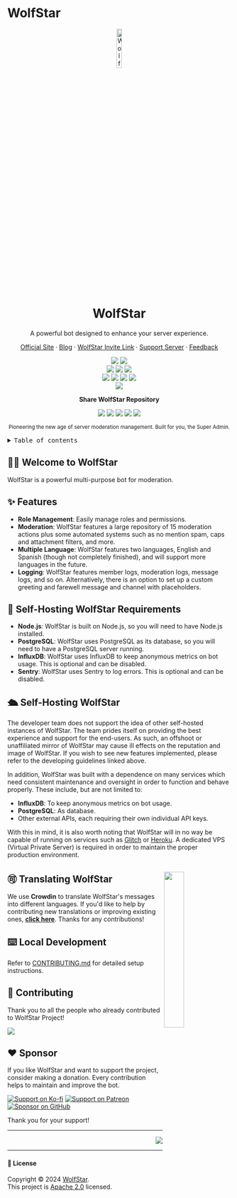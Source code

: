 # WolfStar

<div align="center"><a name="readme-top"></a>

<img src="https://github.com/WolfStarBot.png" width="15%" alt="WolfStar Logo">

# WolfStar

A powerful bot designed to enhance your server experience.<br/>

[Official Site][official-site] · [Blog][blog] · [WolfStar Invite Link][invite-link] · [Support Server][discord-link] · [Feedback][github-issues-link]

<!-- SHIELD GROUP -->

[![][github-release-shield]][github-release-link]
[![][github-releasedate-shield]][github-releasedate-link]<br/>
[![][discord-shield]][discord-link]
[![][codecov-shield]][codecov-link]
[![][github-contributors-shield]][github-contributors-link]<br/>
[![][github-forks-shield]][github-forks-link]
[![][github-stars-shield]][github-stars-link]
[![][github-issues-shield]][github-issues-link]
[![][github-license-shield]][github-license-link]<br>
[![][pr-welcome-shield]][pr-welcome-link]

**Share WolfStar Repository**

[![][share-linkedin-shield]][share-linkedin-link]
[![][share-reddit-shield]][share-reddit-link]
[![][share-telegram-shield]][share-telegram-link]
[![][share-whatsapp-shield]][share-whatsapp-link]
[![][share-x-shield]][share-x-link]

<sup>Pioneering the new age of server moderation management. Built for you, the Super Admin.</sup>

</div>

<details>
<summary><kbd>Table of contents</kbd></summary>

#### TOC

-   [👋🏻 Welcome to WolfStar](#-welcome-to-wolfstar)
-   [✨ Features](#-features)
-   [🛳 Self-Hosting WolfStar](#-self-hosting-wolfstar)
-   [🚀 Self-Hosting WolfStar Requirements](#-self-hosting-wolfstar-requirements)
-   [🉑 Translating WolfStar](#-translating-wolfstar)
-   [⌨️ Local Development](#️-local-development)
-   [🤝 Contributing](#-contributing)
-   [❤️ Sponsor](#️-sponsor)

####

<br/>

</details>
<div id="-welcome-to-wolfstar">

## 👋🏻 Welcome to WolfStar

WolfStar is a powerful multi-purpose bot for moderation.

</div>

<div id="-features">

## ✨ Features

-   **Role Management**: Easily manage roles and permissions.
-   **Moderation**: WolfStar features a large repository of 15 moderation actions plus some automated systems such as no mention spam, caps and attachment filters, and more.
-   **Multiple Language**: WolfStar features two languages, English and Spanish (though not completely finished), and will support more languages in the future.
-   **Logging**: WolfStar features member logs, moderation logs, message logs, and so on. Alternatively, there is an option to set up a custom greeting and farewell message and channel with placeholders.

</div>

<div id="-self-hosting-wolfstar-requirements">

## 🚀 Self-Hosting WolfStar Requirements

-   **Node.js**: WolfStar is built on Node.js, so you will need to have Node.js installed.
-   **PostgreSQL**: WolfStar uses PostgreSQL as its database, so you will need to have a PostgreSQL server running.
-   **InfluxDB**: WolfStar uses InfluxDB to keep anonymous metrics on bot usage. This is optional and can be disabled.
-   **Sentry**: WolfStar uses Sentry to log errors. This is optional and can be disabled.
</div>

<div id="-self-hosting-wolfstar">

## 🛳 Self-Hosting WolfStar

The developer team does not support the idea of other self-hosted instances of WolfStar. The team prides itself on providing the best experience and support for the end-users. As such, an offshoot or unaffiliated mirror of WolfStar may cause ill effects on the reputation and image of WolfStar. If you wish to see new features implemented, please refer to the developing guidelines linked above.

In addition, WolfStar was built with a dependence on many services which need consistent maintenance and oversight in order to function and behave properly. These include, but are not limited to:

-   **InfluxDB**: To keep anonymous metrics on bot usage.
-   **PostgreSQL**: As database.
-   Other external APIs, each requiring their own individual API keys.

With this in mind, it is also worth noting that WolfStar will in no way be capable of running on services such as [Glitch][glitch] or [Heroku][heroku]. A dedicated VPS (Virtual Private Server) is required in order to maintain the proper production environment.

</div>

<div id="-translating-wolfstar">

## 🉑 Translating WolfStar <a href="https://translation.wolfstar.rocks" target="_blank"><img src="https://support.crowdin.com/assets/logos/crowdin-core-logo.png" align="right" width="30%"></a>

We use **Crowdin** to translate WolfStar's messages into different languages. If you'd like to help by contributing new translations or improving existing ones, [**click here**](https://translation.wolfstar.rocks). Thanks for any contributions!

</div>

<div id="️-local-development">

## ⌨️ Local Development

Refer to [CONTRIBUTING.md][set-up - refer to contributing.md] for detailed setup instructions.

</div>

<div id="️-contributing">

## 🤝 Contributing

Thank you to all the people who already contributed to WolfStar Project!

<a href="https://github.com/wolfstar-project/wolfstar/graphs/contributors">
    <img src="https://contrib.rocks/image?repo=wolfstar-project/wolfstar" />
</a>
</div>

<div id="️-sponsor">

## ❤️ Sponsor

If you like WolfStar and want to support the project, consider making a donation. Every contribution helps to maintain and improve the bot.

[![Support on Ko-fi](https://img.shields.io/badge/Support%20on%20Ko--fi-ff5e5b?style=for-the-badge&logo=ko-fi&logoColor=white)][ko-fi-link]
[![Support on Patreon](https://img.shields.io/badge/Support%20on%20Patreon-F96854?style=for-the-badge&logo=patreon&logoColor=white)][patreon-link]
[![Sponsor on GitHub](https://img.shields.io/badge/Sponsor%20on%20GitHub-ffcb47?style=for-the-badge&logo=github&logoColor=white)][github-sponsor-link]

Thank you for your support!

</div>

<!-- LINK GROUP -->

[ko-fi-link]: https://ko-fi.com/redstar071
[patreon-link]: https://www.patreon.com/WolfStarBot
[github-sponsor-link]: https://github.com/sponsors/wolfstar-project

---

<div align="right">

[![][back-to-top]](#readme-top)

</div>

---

<summary><h4>📝 License</h4>

Copyright © 2024 [WolfStar][profile-link]. <br />
This project is [Apache 2.0](./LICENSE) licensed.

<!-- LINK GROUP -->

[wolfstar-invite-link]: https://invite.wolfstar.rocks
[glitch]: https://glitch.com
[heroku]: https://heroku.com
[back-to-top]: https://img.shields.io/badge/-BACK_TO_TOP-151515?style=flat-square
[blog]: https://blog.wolfstar.rocks
[codecov-link]: https://codecov.io/gh/wolfstar-project/wolfstar
[codecov-shield]: https://img.shields.io/codecov/c/github/wolfstar-project/wolfstar?labelColor=black&style=flat-square&logo=codecov&logoColor=white
[codespaces-link]: https://codespaces.new/wolfstar-project/wolfstar
[codespaces-shield]: https://github.com/codespaces/badge.svg
[discord-link]: https://discord.gg/gqAnRyUXG8
[discord-shield]: https://img.shields.io/discord/830481105261821952?color=5865F2&label=discord&labelColor=black&logo=discord&logoColor=white&style=flat-square
[discord-shield-badge]: https://img.shields.io/discord/1127171173982154893?color=5865F2&label=discord&labelColor=black&logo=discord&logoColor=white&style=for-the-badge
[github-contributors-link]: https://github.com/wolfstar-project/wolfstar/graphs/contributors
[github-contributors-shield]: https://img.shields.io/github/contributors/wolfstar-project/wolfstar?color=c4f042&labelColor=black&style=flat-square
[github-forks-link]: https://github.com/wolfstar-project/wolfstar/network/members
[github-forks-shield]: https://img.shields.io/github/forks/wolfstar-project/wolfstar?color=8ae8ff&labelColor=black&style=flat-square
[github-issues-link]: https://github.com/wolfstar-project/wolfstar/issues
[github-issues-shield]: https://img.shields.io/github/issues/wolfstar-project/wolfstar?color=ff80eb&labelColor=black&style=flat-square
[github-license-link]: https://github.com/wolfstar-project/wolfstar/blob/main/LICENSE
[github-license-shield]: https://img.shields.io/badge/license-apache%202.0-white?labelColor=black&style=flat-square
[github-project-link]: https://github.com/wolfstar-project/wolfstar/projects
[github-release-link]: https://github.com/wolfstar-project/wolfstar/releases
[github-release-shield]: https://img.shields.io/github/v/release/wolfstar-project/wolfstar?color=369eff&labelColor=black&logo=github&style=flat-square
[github-releasedate-link]: https://github.com/wolfstar-project/wolfstar/releases
[github-releasedate-shield]: https://img.shields.io/github/release-date/wolfstar-project/wolfstar?labelColor=black&style=flat-square
[github-stars-link]: https://github.com/wolfstar-project/wolfstar/network/stargazers
[github-stars-shield]: https://img.shields.io/github/stars/wolfstar-project/wolfstar?color=ffcb47&labelColor=black&style=flat-square
[issues-link]: https://img.shields.io/github/issues/wolfstar-project/wolfstar.svg?style=flat
[official-site]: https://wolfstar.rocks
[pr-welcome-link]: https://github.com/wolfstar-project/wolfstar/pulls
[pr-welcome-shield]: https://img.shields.io/badge/🤯_pr_welcome-%E2%86%92-ffcb47?labelColor=black&style=for-the-badge
[profile-link]: https://github.com/wolfstar
[set-up - refer to contributing.md]: https://github.com/wolfstar-project/.github/blob/main/.github/CONTRIBUTING.md
[share-linkedin-link]: https://linkedin.com/feed
[share-linkedin-shield]: https://img.shields.io/badge/-share%20on%20linkedin-black?labelColor=black&logo=linkedin&logoColor=white&style=flat-square
[share-reddit-link]: https://www.reddit.com/submit?title=Check%20this%20GitHub%20repository%20out%20%F0%9F%A4%AF%20WolfStar%20-%20A%20powerful%20bot%20designed%20to%20enhance%20your%20server%20experience.%20%23bot%20%23server%20%23openAI&url=https%3A%2F%2Fgithub.com%2Fwolfstar-project%2Fwolfstar
[share-reddit-shield]: https://img.shields.io/badge/-share%20on%20reddit-black?labelColor=black&logo=reddit&logoColor=white&style=flat-square
[share-telegram-link]: https://t.me/share/url"?text=Check%20this%20GitHub%20repository%20out%20%F0%9F%A4%AF%20WolfStar%20-%20A%20powerful%20bot%20designed%20to%20enhance%20your%20server%20experience.%20%23bot%20%23server%20%23openAI&url=https%3A%2F%2Fgithub.com%2Fwolfstar-project%2Fwolfstar
[share-telegram-shield]: https://img.shields.io/badge/-share%20on%20telegram-black?labelColor=black&logo=telegram&logoColor=white&style=flat-square
[share-whatsapp-link]: https://api.whatsapp.com/send?text=Check%20this%20GitHub%20repository%20out%20%F0%9F%A4%AF%20WolfStar%20-%20A%20powerful%20bot%20designed%20to%20enhance%20your%20server%20experience.%20https%3A%2F%2Fgithub.com%2Fwolfstar-project%2Fwolfstar%20%23bot%20%23server%20%23openAI
[share-whatsapp-shield]: https://img.shields.io/badge/-share%20on%20whatsapp-black?labelColor=black&logo=whatsapp&logoColor=white&style=flat-square
[share-x-link]: https://x.com/intent/tweet?hashtags=bot%2Cserver%2CopenAI&text=Check%20this%20GitHub%20repository%20out%20%F0%9F%A4%AF%20WolfStar%20-%20A%20powerful%20bot%20designed%20to%20enhance%20your%20server%20experience.&url=https%3A%2F%2Fgithub.com%2Fwolfstar-project%2Fwolfstar
[share-x-shield]: https://img.shields.io/badge/-share%20on%20x-black?labelColor=black&logo=x&logoColor=white&style=flat-square
[invite-link]: https://invite.wolfstar.rocks
